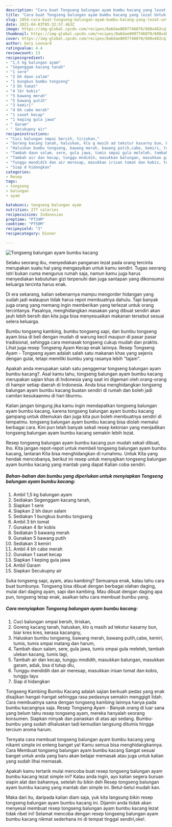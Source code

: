 ```yaml
---
description: "Cara buat Tongseng balungan ayam bumbu kacang yang lezat Untuk Jualan"
title: "Cara buat Tongseng balungan ayam bumbu kacang yang lezat Untuk Jualan"
slug: 1054-cara-buat-tongseng-balungan-ayam-bumbu-kacang-yang-lezat-untuk-jualan
date: 2021-04-03T05:32:57.463Z
image: https://img-global.cpcdn.com/recipes/8a6dae8097746070/680x482cq70/tongseng-balungan-ayam-bumbu-kacang-foto-resep-utama.jpg
thumbnail: https://img-global.cpcdn.com/recipes/8a6dae8097746070/680x482cq70/tongseng-balungan-ayam-bumbu-kacang-foto-resep-utama.jpg
cover: https://img-global.cpcdn.com/recipes/8a6dae8097746070/680x482cq70/tongseng-balungan-ayam-bumbu-kacang-foto-resep-utama.jpg
author: Gary Leonard
ratingvalue: 4.4
reviewcount: 13
recipeingredient:
- "1,5 kg balungan ayam"
- "Segenggam kacang tanah"
- "1 sere"
- "2 bh daun salam"
- "1 bungkus bumbu tongseng"
- "3 bh tomat"
- "4 lbr kobis"
- "5 bawang merah"
- "5 bawang putih"
- "3 kemiri"
- "4 bh cabe merah"
- "1 saset kecap"
- "1 keping gula jawa"
- " Garam"
- " Secukupny air"
recipeinstructions:
- "Cuci balungan smpai bersih, tiriskan,"
- "Goreng kacang tanah, haluskan, klo q masih ad tekstur kasarny bun, biar kres kres, kerasa kacangny,"
- "Haluskan bumbu tongseng, bawang merah, bawang putih,cabe, kemiri, tumis, tumis smpai matang dan harum,"
- "Tambah daun salam, sere, gula jawa, tumis smpai gula meleleh, tambah ulekan kacang, tumis lagi,"
- "Tambah air dan kecap, tunggu mndidih, masukkan balungan, masukkan garam, aduk, bsa d tutup dlu,"
- "Tunggu mendidih dan air meresap, masukkan irisan tomat dan kobis, tunggu layu"
- "Siap d hidangkan"
categories:
- Resep
tags:
- tongseng
- balungan
- ayam

katakunci: tongseng balungan ayam 
nutrition: 277 calories
recipecuisine: Indonesian
preptime: "PT34M"
cooktime: "PT50M"
recipeyield: "3"
recipecategory: Dinner

---
```



![Tongseng balungan ayam bumbu kacang](https://img-global.cpcdn.com/recipes/8a6dae8097746070/680x482cq70/tongseng-balungan-ayam-bumbu-kacang-foto-resep-utama.jpg)

Selaku seorang ibu, menyediakan panganan lezat pada orang tercinta merupakan suatu hal yang mengasyikan untuk kamu sendiri. Tugas seorang istri bukan cuma mengurus rumah saja, namun kamu juga harus menyediakan kebutuhan gizi terpenuhi dan juga santapan yang dikonsumsi keluarga tercinta harus enak.

Di era  sekarang, kalian sebenarnya mampu mengorder hidangan yang sudah jadi walaupun tidak harus repot membuatnya dahulu. Tapi banyak juga orang yang memang ingin memberikan yang terlezat untuk orang tercintanya. Pasalnya, menghidangkan masakan yang dibuat sendiri akan jauh lebih bersih dan kita juga bisa menyesuaikan makanan tersebut sesuai selera keluarga. 

Bumbu tongseng kambing, bumbu tongseng sapi, dan bumbu tongseng ayam bisa di beli dengan mudah di warung kecil maupun di pasar pasar tradisional, sehingga cara memasak tongseng cukup mudah dan praktis. Lihat juga resep Tongseng Ayam Kecap enak lainnya. Resep Tongseng Ayam - Tongseng ayam adalah salah satu makanan khas yang sejenis dengan gulai, tetapi memiliki bumbu yang rasanya lebih &#34;tajam&#34;.

Apakah anda merupakan salah satu penggemar tongseng balungan ayam bumbu kacang?. Asal kamu tahu, tongseng balungan ayam bumbu kacang merupakan sajian khas di Indonesia yang saat ini digemari oleh orang-orang di hampir setiap daerah di Indonesia. Anda bisa menghidangkan tongseng balungan ayam bumbu kacang buatan sendiri di rumah dan boleh jadi camilan kesukaanmu di hari liburmu.

Kalian jangan bingung jika kamu ingin mendapatkan tongseng balungan ayam bumbu kacang, karena tongseng balungan ayam bumbu kacang gampang untuk ditemukan dan juga kita pun boleh membuatnya sendiri di tempatmu. tongseng balungan ayam bumbu kacang bisa diolah memalui berbagai cara. Kini pun telah banyak sekali resep kekinian yang menjadikan tongseng balungan ayam bumbu kacang semakin lebih lezat.

Resep tongseng balungan ayam bumbu kacang pun mudah sekali dibuat, lho. Kita jangan repot-repot untuk membeli tongseng balungan ayam bumbu kacang, lantaran Kita bisa menghidangkan di rumahmu. Untuk Kita yang hendak mencobanya, berikut ini resep untuk menyajikan tongseng balungan ayam bumbu kacang yang mantab yang dapat Kalian coba sendiri.

<!--inarticleads1-->

##### Bahan-bahan dan bumbu yang diperlukan untuk menyiapkan Tongseng balungan ayam bumbu kacang:

1. Ambil 1,5 kg balungan ayam
1. Sediakan Segenggam kacang tanah,
1. Siapkan 1 sere
1. Siapkan 2 bh daun salam
1. Sediakan 1 bungkus bumbu tongseng
1. Ambil 3 bh tomat
1. Gunakan 4 lbr kobis
1. Sediakan 5 bawang merah
1. Gunakan 5 bawang putih
1. Sediakan 3 kemiri
1. Ambil 4 bh cabe merah
1. Gunakan 1 saset kecap
1. Siapkan 1 keping gula jawa
1. Ambil  Garam
1. Siapkan  Secukupny air


Suka tongseng sapi, ayam, atau kambing? Semuanya enak, kalau tahu cara buat bumbunya. Tongseng bisa dibuat dengan berbagai olahan daging, mulai dari daging ayam, sapi dan kambing. Mau dibuat dengan daging apa pun, tongseng tetap enak, asalkan tahu cara membuat bumbu yang. 

<!--inarticleads2-->

##### Cara menyiapkan Tongseng balungan ayam bumbu kacang:

1. Cuci balungan smpai bersih, tiriskan,
1. Goreng kacang tanah, haluskan, klo q masih ad tekstur kasarny bun, biar kres kres, kerasa kacangny,
1. Haluskan bumbu tongseng, bawang merah, bawang putih,cabe, kemiri, tumis, tumis smpai matang dan harum,
1. Tambah daun salam, sere, gula jawa, tumis smpai gula meleleh, tambah ulekan kacang, tumis lagi,
1. Tambah air dan kecap, tunggu mndidih, masukkan balungan, masukkan garam, aduk, bsa d tutup dlu,
1. Tunggu mendidih dan air meresap, masukkan irisan tomat dan kobis, tunggu layu
1. Siap d hidangkan


Tongseng Kambing Bumbu Kacang adalah sajian berkuah pedas yang enak disajikan hangat-hangat sehingga rasa pedasnya semakin menggigit lidah. Cara membuatnya sama dengan tongseng kambing lainnya hanya pada bumbu kacangnya saja. Resep Tongseng Ayam - Banyak orang di luar sana yang belum tahu resep tongseng ayam, mereka hanyalah seorang konsumen. Siapkan minyak dan panaskan di atas api sedang. Bumbu-bumbu yang sudah dihaluskan tadi kemudian langsung ditumis hingga tercium aroma harum. 

Ternyata cara membuat tongseng balungan ayam bumbu kacang yang nikamt simple ini enteng banget ya! Kamu semua bisa menghidangkannya. Cara Membuat tongseng balungan ayam bumbu kacang Sangat sesuai banget untuk anda yang baru akan belajar memasak atau juga untuk kalian yang sudah lihai memasak.

Apakah kamu tertarik mulai mencoba buat resep tongseng balungan ayam bumbu kacang lezat simple ini? Kalau anda ingin, ayo kalian segera buruan siapin alat dan bahannya, setelah itu bikin deh Resep tongseng balungan ayam bumbu kacang yang mantab dan simple ini. Betul-betul mudah kan. 

Maka dari itu, daripada kalian diam saja, yuk kita langsung bikin resep tongseng balungan ayam bumbu kacang ini. Dijamin anda tiidak akan menyesal membuat resep tongseng balungan ayam bumbu kacang lezat tidak ribet ini! Selamat mencoba dengan resep tongseng balungan ayam bumbu kacang nikmat sederhana ini di tempat tinggal sendiri,oke!.

